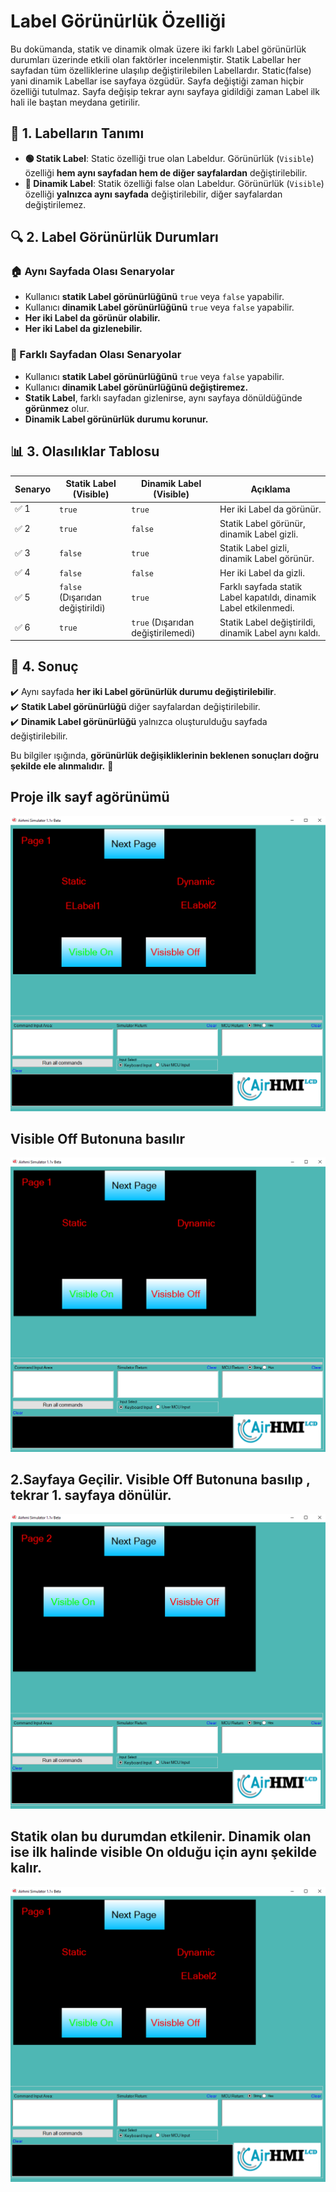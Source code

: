 # Label Görünürlük Özelliği

Bu dokümanda, statik ve dinamik olmak üzere iki farklı Label görünürlük durumları üzerinde etkili olan faktörler incelenmiştir.
Statik Labellar her sayfadan tüm özelliklerine ulaşılıp değiştirilebilen Labellardır. Static(false) yani dinamik Labellar ise sayfaya özgüdür.
Sayfa değiştiği zaman hiçbir özelliği tutulmaz. Sayfa değişip tekrar aynı sayfaya gidildiği zaman Label ilk hali ile baştan meydana getirilir. 

## 📌 1. Labelların Tanımı
- **🟢 Statik Label**: Static özelliği true olan Labeldur. Görünürlük (`Visible`) özelliği **hem aynı sayfadan hem de diğer sayfalardan** değiştirilebilir.
- **🔵 Dinamik Label**: Statik özelliği false olan Labeldur. Görünürlük (`Visible`) özelliği **yalnızca aynı sayfada** değiştirilebilir, diğer sayfalardan değiştirilemez.

## 🔍 2. Label Görünürlük Durumları
### 🏠 Aynı Sayfada Olası Senaryolar
- Kullanıcı **statik Label görünürlüğünü** `true` veya `false` yapabilir.
- Kullanıcı **dinamik Label görünürlüğünü** `true` veya `false` yapabilir.
- **Her iki Label da görünür olabilir.**
- **Her iki Label da gizlenebilir.**

### 🔄 Farklı Sayfadan Olası Senaryolar
- Kullanıcı **statik Label görünürlüğünü** `true` veya `false` yapabilir.
- Kullanıcı **dinamik Label görünürlüğünü değiştiremez.**
- **Statik Label**, farklı sayfadan gizlenirse, aynı sayfaya dönüldüğünde **görünmez** olur.
- **Dinamik Label görünürlük durumu korunur.**

## 📊 3. Olasılıklar Tablosu

| Senaryo | Statik Label (Visible) | Dinamik Label (Visible) | Açıklama |
|---------|------------------------|------------------------|-----------|
| ✅ 1 | `true`  | `true`  | Her iki Label da görünür. |
| ✅ 2 | `true`  | `false` | Statik Label görünür, dinamik Label gizli. |
| ✅ 3 | `false` | `true`  | Statik Label gizli, dinamik Label görünür. |
| ✅ 4 | `false` | `false` | Her iki Label da gizli. |
| ✅ 5 | `false` (Dışarıdan değiştirildi) | `true` | Farklı sayfada statik Label kapatıldı, dinamik Label etkilenmedi. |
| ✅ 6 | `true`  | `true` (Dışarıdan değiştirilemedi) | Statik Label değiştirildi, dinamik Label aynı kaldı. |

## 🎯 4. Sonuç
✔️ Aynı sayfada **her iki Label görünürlük durumu değiştirilebilir**.  
✔️ **Statik Label görünürlüğü** diğer sayfalardan değiştirilebilir.  
✔️ **Dinamik Label görünürlüğü** yalnızca oluşturulduğu sayfada değiştirilebilir.  

Bu bilgiler ışığında, **görünürlük değişikliklerinin beklenen sonuçları doğru şekilde ele alınmalıdır.** 🚀

## **Proje ilk sayf agörünümü**

![Açıklama Metni](1.png)

## **Visible Off Butonuna basılır**

![Açıklama Metni](2.png)

## **2.Sayfaya Geçilir. Visible Off Butonuna basılıp , tekrar 1. sayfaya dönülür.**

![Açıklama Metni](3.png)

## **Statik olan bu durumdan etkilenir. Dinamik olan ise ilk halinde visible On olduğu için aynı şekilde kalır.**

![Açıklama Metni](4.png)

